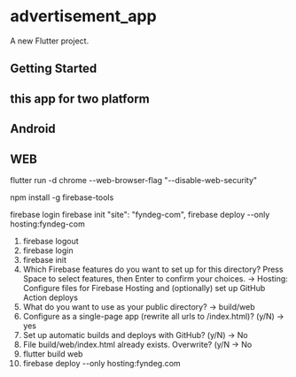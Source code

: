 # advertisement_app

A new Flutter project.

## Getting Started

## this app for two platform
## Android
## WEB


flutter run -d chrome --web-browser-flag "--disable-web-security"

npm install -g firebase-tools

firebase login
firebase init
"site": "fyndeg-com",
firebase deploy --only hosting:fyndeg-com


1) firebase logout
2) firebase login
3) firebase init
4) Which Firebase features do you want to set up for this directory? Press Space to select features, then Enter to confirm your choices.
   -> Hosting: Configure files for Firebase Hosting and (optionally) set up GitHub Action deploys
5) What do you want to use as your public directory?
   -> build/web
6) Configure as a single-page app (rewrite all urls to /index.html)? (y/N)
   -> yes
7) Set up automatic builds and deploys with GitHub? (y/N) 
   -> No
8) File build/web/index.html already exists. Overwrite? (y/N
    -> No
9) flutter build web
10) firebase deploy --only hosting:fyndeg.com